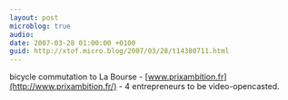 ```yaml
---
layout: post
microblog: true
audio: 
date: 2007-03-28 01:00:00 +0100
guid: http://xtof.micro.blog/2007/03/28/t14380711.html
---
```

bicycle commutation to La Bourse - [www.prixambition.fr](http://www.prixambition.fr/) - 4 entrepreneurs to be video-opencasted.
